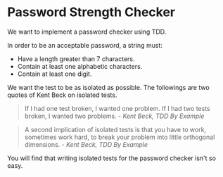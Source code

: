 # Password Strength Checker

We want to implement a password checker using TDD.

In order to be an acceptable password, a string must:

- Have a length greater than 7 characters.
- Contain at least one alphabetic characters.
- Contain at least one digit.

We want the test to be as isolated as possible. The followings are two quotes of Kent Beck on isolated tests.

> If I had one test broken, I wanted one problem. If I had two tests broken, I wanted two problems.
> \- *Kent Beck, TDD By Example*
  
> A second implication of isolated tests is that you have to work, sometimes work hard, to break your problem into
little orthogonal dimensions.
> \- *Kent Beck, TDD By Example*

You will find that writing isolated tests for the password checker isn't so easy.
